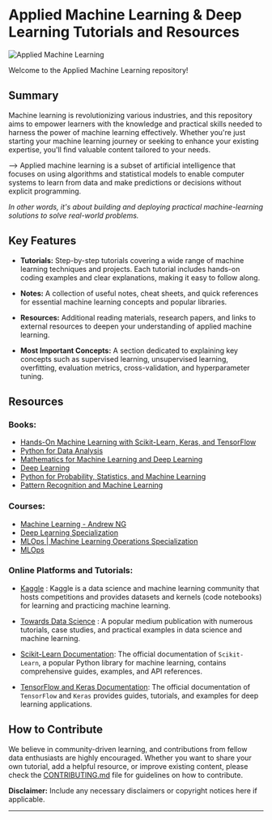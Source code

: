 # Applied Machine Learning & Deep Learning Tutorials and Resources

![Applied Machine Learning](link_to_your_image)

Welcome to the Applied Machine Learning repository! 

## Summary

Machine learning is revolutionizing various industries, and this repository aims to empower learners with the knowledge and practical skills needed to harness the power of machine learning effectively. Whether you're just starting your machine learning journey or seeking to enhance your existing expertise, you'll find valuable content tailored to your needs.

--> Applied machine learning is a subset of artificial intelligence that focuses on using algorithms and statistical models to enable computer systems to learn from data and make predictions or decisions without explicit programming. 

*In other words, it's about building and deploying practical machine-learning solutions to solve real-world problems.*

## Key Features

- **Tutorials:** Step-by-step tutorials covering a wide range of machine learning techniques and projects. Each tutorial includes hands-on coding examples and clear explanations, making it easy to follow along.

- **Notes:** A collection of useful notes, cheat sheets, and quick references for essential machine learning concepts and popular libraries.

- **Resources:** Additional reading materials, research papers, and links to external resources to deepen your understanding of applied machine learning.

- **Most Important Concepts:** A section dedicated to explaining key concepts such as supervised learning, unsupervised learning, overfitting, evaluation metrics, cross-validation, and hyperparameter tuning.

## Resources

### Books:
- [Hands-On Machine Learning with Scikit-Learn, Keras, and TensorFlow]()
- [Python for Data Analysis]()
- [Mathematics for Machine Learning and Deep Learning]()
- [Deep Learning]()
- [Python for Probability, Statistics, and Machine Learning]()
- [Pattern Recognition and Machine Learning]()

### Courses:

- [Machine Learning - Andrew NG]()
- [Deep Learning Specialization]()
- [MLOps | Machine Learning Operations Specialization]()
- [MLOps]()


### Online Platforms and Tutorials:

- [Kaggle]() : Kaggle is a data science and machine learning community that hosts competitions and provides datasets and kernels (code notebooks) for learning and practicing machine learning.

- [Towards Data Science]() : A popular medium publication with numerous tutorials, case studies, and practical examples in data science and machine learning.

- [Scikit-Learn Documentation](): The official documentation of `Scikit-Learn`, a popular Python library for machine learning, contains comprehensive guides, examples, and API references.

- [TensorFlow and Keras Documentation](): The official documentation of `TensorFlow` and `Keras` provides guides, tutorials, and examples for deep learning applications.


## How to Contribute

We believe in community-driven learning, and contributions from fellow data enthusiasts are highly encouraged. Whether you want to share your own tutorial, add a helpful resource, or improve existing content, please check the [CONTRIBUTING.md](link_to_contributing_file) file for guidelines on how to contribute.


**Disclaimer:** Include any necessary disclaimers or copyright notices here if applicable.

---
